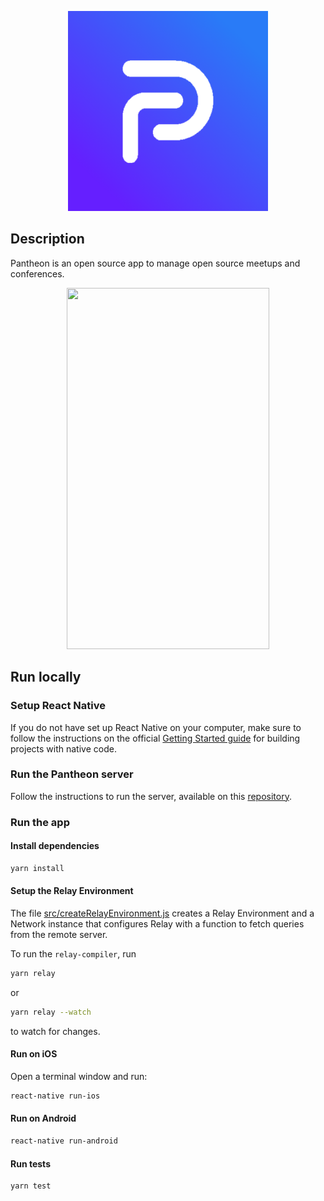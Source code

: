 <p align="center">
  <img width="320" height="320" src="./.github/pantheon-logo.png">
</p>

## Description
Pantheon is an open source app to manage open source meetups and conferences.

<p align="center">
  <img width="324" height="578" src="./.github/pantheon.gif">
</p>


## Run locally

### Setup React Native
If you do not have set up React Native on your computer, make sure to follow the instructions on the official [Getting Started guide](https://facebook.github.io/react-native/docs/getting-started.html) for building projects with native code.

### Run the Pantheon server
Follow the instructions to run the server, available on this [repository](https://github.com/jaburcodes/pantheon-server).

### Run the app
#### Install dependencies
```bash
yarn install
```

#### Setup the Relay Environment
The file [src/createRelayEnvironment.js](src/createRelayEnvironment.js) creates a Relay Environment and a Network instance that configures Relay with a function to fetch queries from the remote server.

To run the `relay-compiler`, run
```bash
yarn relay
```

or

```bash
yarn relay --watch
```
to watch for changes.

#### Run on iOS
Open a terminal window and run:
```bash
react-native run-ios
```

#### Run on Android
```bash
react-native run-android
```

#### Run tests
```bash
yarn test
```
